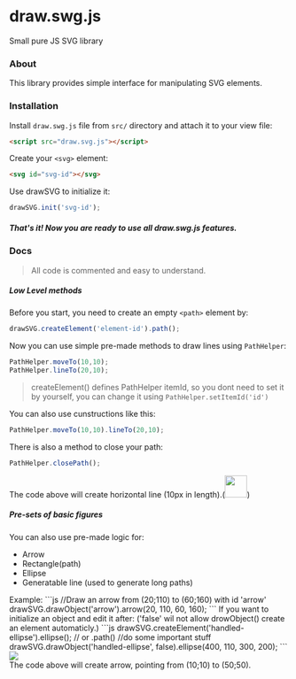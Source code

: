 # draw.swg.js
Small pure JS SVG library

### About
This library provides simple interface for manipulating SVG elements.

### Installation

 Install `draw.swg.js` file from `src/` directory and attach it to your view file:
```html
<script src="draw.svg.js"></script>
```

 Create your `<svg>` element:

```html
<svg id="svg-id"></svg>
```

Use drawSVG to initialize it:
```js
drawSVG.init('svg-id');
```

##### That's it! Now you are ready to use all *draw.swg.js* features.

### Docs
> All code is commented and easy to understand.

##### Low Level methods
Before you start, you need to create an empty `<path>` element by:
```js
drawSVG.createElement('element-id').path();
```
Now you can use simple pre-made methods to draw lines using `PathHelper`:
```js
PathHelper.moveTo(10,10);
PathHelper.lineTo(20,10);
```
> createElement() defines PathHelper itemId, so you dont need to set it by yourself, you can change it using `PathHelper.setItemId('id')`

You can also use cunstructions like this:
```js
PathHelper.moveTo(10,10).lineTo(20,10);
```
There is also a method to close your path:
```js
PathHelper.closePath();
```
The code above will create horizontal line (10px in length).(<img width=40px src="http://i.imgur.com/fQUxYFA.jpg">)
##### Pre-sets of basic figures
You can also use pre-made logic for:
<ul>
<li>Arrow</li>
<li>Rectangle(path)</li>
<li>Ellipse</li>
<li>Generatable line (used to generate long paths)</li>
</ul>
Example:
```js
//Draw an arrow from (20;110) to (60;160) with id 'arrow'
drawSVG.drawObject('arrow').arrow(20, 110, 60, 160);
```
If you want to initialize an object and edit it after:
('false' wil not allow drowObject() create an element automaticly.)
```js
drawSVG.createElement('handled-ellipse').ellipse(); // or .path()
//do some important stuff
drawSVG.drawObject('handled-ellipse', false).ellipse(400, 110, 300, 200);
```

<img src="http://i.imgur.com/3Zuyp5K.png">
<br>
The code above will create arrow, pointing from (10;10) to (50;50).
